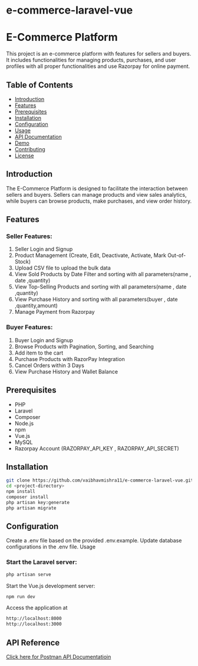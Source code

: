 
# e-commerce-laravel-vue

# E-Commerce Platform

This project is an e-commerce platform with features for sellers and buyers. It includes functionalities for managing products, purchases, and user profiles with all proper functionalities and use Razorpay for online payment.

## Table of Contents

- [Introduction](#introduction)
- [Features](#features)
- [Prerequisites](#prerequisites)
- [Installation](#installation)
- [Configuration](#configuration)
- [Usage](#usage)
- [API Documentation](#api-documentation)
- [Demo](#demo)
- [Contributing](#contributing)
- [License](#license)

## Introduction

The E-Commerce Platform is designed to facilitate the interaction between sellers and buyers. Sellers can manage products and view sales analytics, while buyers can browse products, make purchases, and view order history.

## Features

### Seller Features:

1. Seller Login and Signup
2. Product Management (Create, Edit, Deactivate, Activate, Mark Out-of-Stock)
3. Upload CSV file to upload the bulk data 
4. View Sold Products by Date Filter and sorting with all parameters(name , date ,quantity)
5. View Top-Selling Products and sorting with all parameters(name , date ,quantity)
6. View Purchase History and sorting with all parameters(buyer , date ,quantity,amount)
7. Manage Payment from Razorpay
### Buyer Features:

1. Buyer Login and Signup
2. Browse Products with Pagination, Sorting, and Searching
3. Add item to the cart
4. Purchase Products with RazorPay Integration
5. Cancel Orders within 3 Days
6. View Purchase History and Wallet Balance

## Prerequisites

- PHP
- Laravel
- Composer
- Node.js
- npm
- Vue.js
- MySQL
- Razorpay Account (RAZORPAY_API_KEY , RAZORPAY_API_SECRET)
## Installation

```bash
git clone https://github.com/vaibhavmishra11/e-commerce-laravel-vue.git
cd <project-directory>
npm install
composer install
php artisan key:generate
php artisan migrate
```

## Configuration
Create a .env file based on the provided .env.example.
Update database configurations in the .env file.
Usage

### Start the Laravel server: 
```bash
php artisan serve
```
Start the Vue.js development server:
```bash
npm run dev
```
Access the application at
```bash
http://localhost:8000
http://localhost:3000
```

## API Reference

[Click here for Postman API Documentatioin](https://documenter.getpostman.com/view/32201798/2s9YsNeVrJ)
